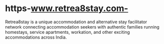 # https-www.retrea8stay.com-
Retrea8stay is a unique accommodation and alternative stay facilitator network connecting accommodation seekers with authentic families running homestays, service apartments, workation, and other exciting accommodations across India.
